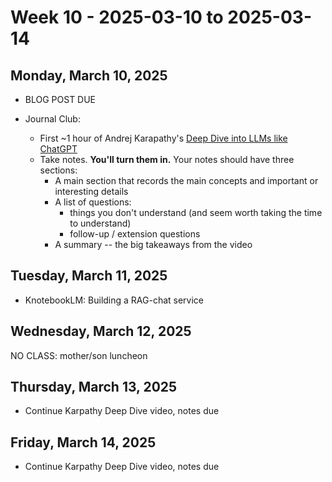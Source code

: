 # Week 10 - 2025-03-10 to 2025-03-14

## Monday, March 10, 2025

- BLOG POST DUE
- Journal Club:

  - First ~1 hour of Andrej Karapathy's
    [Deep Dive into LLMs like ChatGPT](https://www.youtube.com/watch?v=7xTGNNLPyMI)
  - Take notes. **You'll turn them in.** Your notes should have three sections:
    - A main section that records the main concepts and important or interesting
      details
    - A list of questions:
      - things you don't understand (and seem worth taking the time to
        understand)
      - follow-up / extension questions
    - A summary -- the big takeaways from the video

## Tuesday, March 11, 2025

- KnotebookLM: Building a RAG-chat service

## Wednesday, March 12, 2025

NO CLASS: mother/son luncheon

## Thursday, March 13, 2025

- Continue Karpathy Deep Dive video, notes due

## Friday, March 14, 2025

- Continue Karpathy Deep Dive video, notes due
